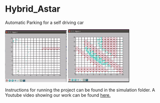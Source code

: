 # Hybrid_Astar
Automatic Parking for a self driving car

<img src="https://github.com/Sanjeeev-K/Hybrid_Astar/blob/master/hybridAstar1.gif" width="40%">

<img src="https://github.com/Sanjeeev-K/Hybrid_Astar/blob/master/hybridAstar2.gif" width="40%">

Instructions for running the project can be found in the simulation folder. A Youtube video showing our work can be found [here.](https://youtu.be/KHHZ7SMZfEs)
